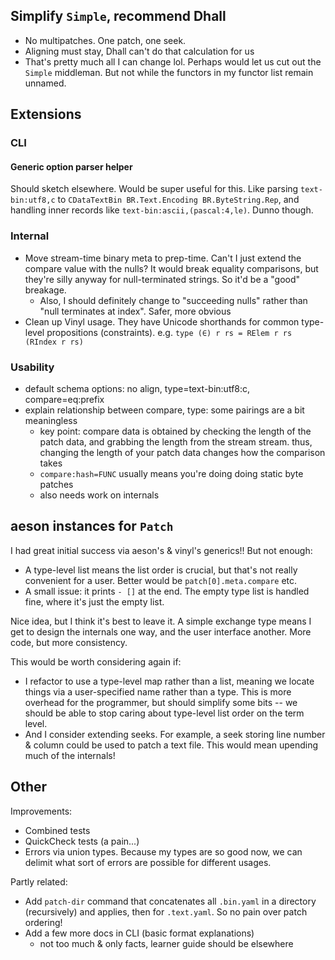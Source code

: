 ## Simplify `Simple`, recommend Dhall
  * No multipatches. One patch, one seek.
  * Aligning must stay, Dhall can't do that calculation for us
  * That's pretty much all I can change lol. Perhaps would let us cut out the
    `Simple` middleman. But not while the functors in my functor list remain
    unnamed.

## Extensions
### CLI
#### Generic option parser helper
Should sketch elsewhere. Would be super useful for this. Like parsing
`text-bin:utf8,c` to `CDataTextBin BR.Text.Encoding BR.ByteString.Rep`, and
handling inner records like `text-bin:ascii,(pascal:4,le)`. Dunno though.

### Internal
  * Move stream-time binary meta to prep-time. Can't I just extend the compare
    value with the nulls? It would break equality comparisons, but they're silly
    anyway for null-terminated strings. So it'd be a "good" breakage.
    * Also, I should definitely change to "succeeding nulls" rather than "null
      terminates at index". Safer, more obvious
  * Clean up Vinyl usage. They have Unicode shorthands for common type-level
    propositions (constraints). e.g. `type (∈) r rs = RElem r rs (RIndex r rs)`

### Usability
  * default schema options: no align, type=text-bin:utf8:c, compare=eq:prefix
  * explain relationship between compare, type: some pairings are a bit
    meaningless
    * key point: compare data is obtained by checking the length of the patch
      data, and grabbing the length from the stream stream. thus, changing the
      length of your patch data changes how the comparison takes 
    * `compare:hash=FUNC` usually means you're doing doing static byte patches
    * also needs work on internals

## aeson instances for `Patch`
I had great initial success via aeson's & vinyl's generics!! But not enough:

  * A type-level list means the list order is crucial, but that's not really
    convenient for a user. Better would be `patch[0].meta.compare` etc.
  * A small issue: it prints `- []` at the end. The empty type list is handled
    fine, where it's just the empty list.

Nice idea, but I think it's best to leave it. A simple exchange type means I get
to design the internals one way, and the user interface another. More code, but
more consistency.

This would be worth considering again if:

  * I refactor to use a type-level map rather than a list, meaning we locate
    things via a user-specified name rather than a type. This is more overhead
    for the programmer, but should simplify some bits -- we should be able to
    stop caring about type-level list order on the term level.
  * And I consider extending seeks. For example, a seek storing line number &
    column could be used to patch a text file. This would mean upending much of
    the internals!

## Other
Improvements:

  * Combined tests
  * QuickCheck tests (a pain...)
  * Errors via union types. Because my types are so good now, we can delimit
    what sort of errors are possible for different usages.

Partly related:

  * Add `patch-dir` command that concatenates all `.bin.yaml` in a directory
    (recursively) and applies, then for `.text.yaml`. So no pain over patch
    ordering!
  * Add a few more docs in CLI (basic format explanations)
    * not too much & only facts, learner guide should be elsewhere
